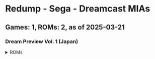 # Redump - Sega - Dreamcast MIAs
## Games: 1, ROMs: 2, as of 2025-03-21

### Dream Preview Vol. 1 (Japan)
<details>
<summary>ROMs</summary>

- Dream Preview Vol. 1 (Japan) (Track 1).bin, CRC: ddf41288
- Dream Preview Vol. 1 (Japan) (Track 3).bin, CRC: 3a1c01de
</details>


